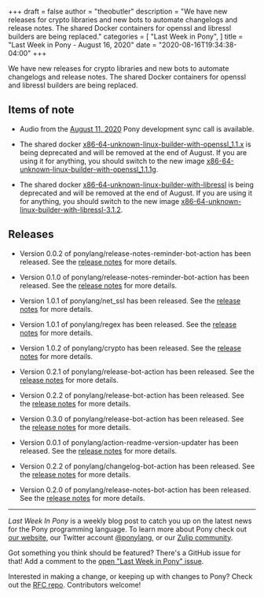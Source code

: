 +++
draft = false
author = "theobutler"
description = "We have new releases for crypto libraries and new bots to automate changelogs and release notes. The shared Docker containers for openssl and libressl builders are being replaced."
categories = [
    "Last Week in Pony",
]
title = "Last Week in Pony - August 16, 2020"
date = "2020-08-16T19:34:38-04:00"
+++

We have new releases for crypto libraries and new bots to automate changelogs and release notes. The shared Docker containers for openssl and libressl builders are being replaced.

<!--more-->


## Items of note

- Audio from the [August 11, 2020](https://sync-recordings.ponylang.io/r/2020_08_11.m4a) Pony development sync call is available.

- The shared docker [x86-64-unknown-linux-builder-with-openssl_1.1.x](https://github.com/ponylang/shared-docker/tree/master/x86-64-unknown-linux-builder-with-openssl_1.1.x) is being deprecated and will be removed at the end of August. If you are using it for anything, you should switch to the new image [x86-64-unknown-linux-builder-with-openssl_1.1.1g](https://github.com/ponylang/shared-docker/tree/master/x86-64-unknown-linux-builder-with-openssl_1.1.1g).

- The shared docker [x86-64-unknown-linux-builder-with-libressl](https://github.com/ponylang/shared-docker/tree/master/x86-64-unknown-linux-builder-with-libressl) is being deprecated and will be removed at the end of August. If you are using it for anything, you should switch to the new image [x86-64-unknown-linux-builder-with-libressl-3.1.2](https://github.com/ponylang/shared-docker/tree/master/x86-64-unknown-linux-builder-with-libressl-3.1.2).

## Releases

- Version 0.0.2 of ponylang/release-notes-reminder-bot-action has been released.
See the [release notes](https://github.com/ponylang/release-notes-reminder-bot-action/releases/tag/0.0.2) for more details.

- Version 0.1.0 of ponylang/release-notes-reminder-bot-action has been released.
See the [release notes](https://github.com/ponylang/release-notes-reminder-bot-action/releases/tag/0.1.0) for more details.

- Version 1.0.1 of ponylang/net_ssl has been released.
See the [release notes](https://github.com/ponylang/net_ssl/releases/tag/1.0.1) for more details.

- Version 1.0.1 of ponylang/regex has been released.
See the [release notes](https://github.com/ponylang/regex/releases/tag/1.0.1) for more details.

- Version 1.0.2 of ponylang/crypto has been released.
See the [release notes](https://github.com/ponylang/crypto/releases/tag/1.0.2) for more details.

- Version 0.2.1 of ponylang/release-bot-action has been released.
See the [release notes](https://github.com/ponylang/release-bot-action/releases/tag/0.2.1) for more details.

- Version 0.2.2 of ponylang/release-bot-action has been released.
See the [release notes](https://github.com/ponylang/release-bot-action/releases/tag/0.2.2) for more details.

- Version 0.3.0 of ponylang/release-bot-action has been released.
See the [release notes](https://github.com/ponylang/release-bot-action/releases/tag/0.3.0) for more details.

- Version 0.0.1 of ponylang/action-readme-version-updater has been released.
See the [release notes](https://github.com/ponylang/action-readme-version-updater/releases/tag/0.0.1) for more details.

- Version 0.2.2 of ponylang/changelog-bot-action has been released.
See the [release notes](https://github.com/ponylang/changelog-bot-action/releases/tag/0.2.2) for more details.

- Version 0.2.0 of ponylang/release-notes-bot-action has been released.
See the [release notes](https://github.com/ponylang/release-notes-bot-action/releases/tag/0.2.0) for more details.

___

_Last Week In Pony_ is a weekly blog post to catch you up on the latest news for the Pony programming language. To learn more about Pony check out [our website](https://ponylang.io), our Twitter account [@ponylang](https://twitter.com/ponylang), or our [Zulip community](https://ponylang.zulipchat.com).

Got something you think should be featured? There's a GitHub issue for that! Add a comment to the [open "Last Week in Pony" issue](https://github.com/ponylang/ponylang.github.io/issues?q=is%3Aissue+is%3Aopen+label%3Alast-week-in-pony).

Interested in making a change, or keeping up with changes to Pony? Check out the [RFC repo](https://github.com/ponylang/rfcs). Contributors welcome!
